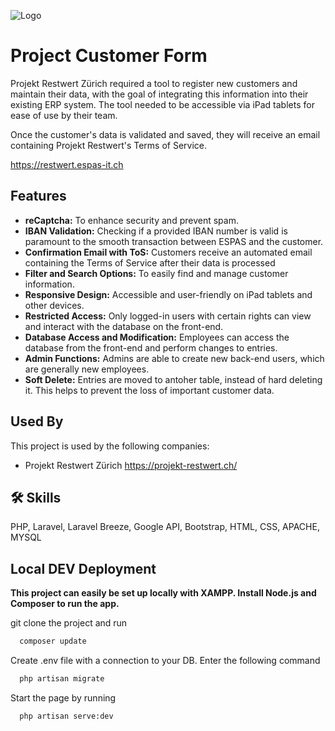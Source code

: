 ![Logo](https://projekt-restwert.ch/wp-content/themes/yootheme/cache/b3/headerbild-rwlanding-b302bbfb.webp)

# Project Customer Form
Projekt Restwert Zürich required a tool to register new customers and maintain their data, with the goal of integrating this information into their existing ERP system. The tool needed to be accessible via iPad tablets for ease of use by their team.

Once the customer's data is validated and saved, they will receive an email containing Projekt Restwert's Terms of Service. 

https://restwert.espas-it.ch


## Features

- **reCaptcha:** To enhance security and prevent spam.
- **IBAN Validation:** Checking if a provided IBAN number is valid is paramount to the smooth transaction between ESPAS and the customer.
- **Confirmation Email with ToS:** Customers receive an automated email containing the Terms of Service after their data is processed
- **Filter and Search Options:** To easily find and manage customer information.
- **Responsive Design:** Accessible and user-friendly on iPad tablets and other devices.
- **Restricted Access:** Only logged-in users with certain rights can view and interact with the database on the front-end.
- **Database Access and Modification:** Employees can access the database from the front-end and perform changes to entries.
- **Admin Functions:** Admins are able to create new back-end users, which are generally new employees.
- **Soft Delete:** Entries are moved to antoher table, instead of hard deleting it. This helps to prevent the loss of important customer data.
    


## Used By

This project is used by the following companies:

- Projekt Restwert Zürich https://projekt-restwert.ch/


## 🛠 Skills
PHP, Laravel, Laravel Breeze, Google API, Bootstrap, HTML, CSS, APACHE, MYSQL

## Local DEV Deployment

**This project can easily be set up locally with XAMPP. Install Node.js and Composer to run the app.**

git clone the project and run 

```bash
  composer update
```

Create .env file with a connection to your DB. Enter the following command

```bash
  php artisan migrate
```

Start the page by running

```bash
  php artisan serve:dev
```




